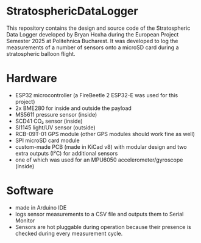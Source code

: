 # StratosphericDataLogger
This repository contains the design and source code of the Stratospheric Data Logger developed by Bryan Hoxha during the European Project Semester 2025 at Politehnica Bucharest.
It was developed to log the measurements of a number of sensors onto a microSD card during a stratospheric balloon flight.
# Hardware
- ESP32 microcontroller (a FireBeetle 2 ESP32-E was used for this project)
- 2x BME280 for inside and outside the payload
- MS5611 pressure sensor (inside)
- SCD41 CO₂ sensor (inside)
- SI1145 light/UV sensor (outside)
- RCB-09T-01 GPS module (other GPS modules should work fine as well)
- SPI microSD card module
- custom-made PCB (made in KiCad v8) with modular design and two extra outputs (I²C) for additional sensors
- one of which was used for an MPU6050 accelerometer/gyroscope (inside)
# Software
- made in Arduino IDE
- logs sensor measurements to a CSV file and outputs them to Serial Monitor
- Sensors are hot pluggable during operation because their presence is checked during every measurement cycle.
